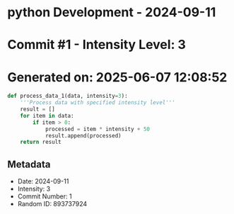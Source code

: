 ﻿# python Development - 2024-09-11
# Commit #1 - Intensity Level: 3
# Generated on: 2025-06-07 12:08:52
```python
def process_data_1(data, intensity=3):
    '''Process data with specified intensity level'''
    result = []
    for item in data:
        if item > 0:
            processed = item * intensity + 50
            result.append(processed)
    return result
```
## Metadata
- Date: 2024-09-11
- Intensity: 3
- Commit Number: 1
- Random ID: 893737924
